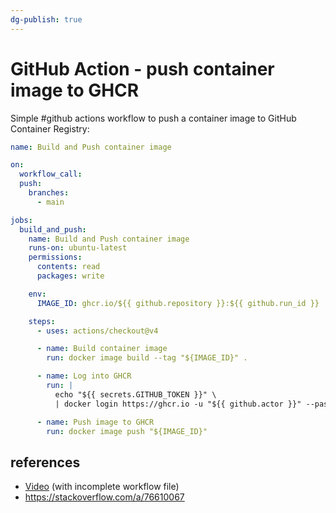 ```yaml
---
dg-publish: true
---
```

# GitHub Action - push container image to GHCR

Simple #github actions workflow to push a container image to GitHub Container Registry:

```yaml
name: Build and Push container image

on:
  workflow_call:
  push:
    branches:
      - main

jobs:
  build_and_push:
    name: Build and Push container image
    runs-on: ubuntu-latest
    permissions:
      contents: read
      packages: write

    env:
      IMAGE_ID: ghcr.io/${{ github.repository }}:${{ github.run_id }}

    steps:
      - uses: actions/checkout@v4

      - name: Build container image
        run: docker image build --tag "${IMAGE_ID}" .

      - name: Log into GHCR
        run: |
          echo "${{ secrets.GITHUB_TOKEN }}" \
          | docker login https://ghcr.io -u "${{ github.actor }}" --password-stdin

      - name: Push image to GHCR
        run: docker image push "${IMAGE_ID}"
```


## references

- [Video](https://youtu.be/WjzA9dfk5w4?si=m-28Ccf25V7spYDd&t=110) (with incomplete workflow file)
- <https://stackoverflow.com/a/76610067>
